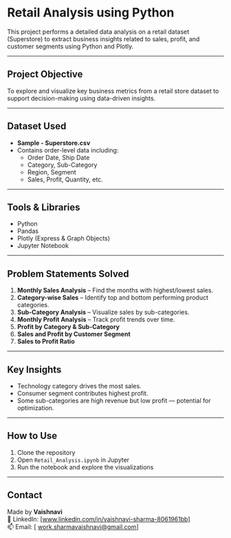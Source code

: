 # Retail Analysis using Python

This project performs a detailed data analysis on a retail dataset (Superstore) to extract business insights related to sales, profit, and customer segments using Python and Plotly.

---

## Project Objective

To explore and visualize key business metrics from a retail store dataset to support decision-making using data-driven insights.

---

## Dataset Used

- **Sample - Superstore.csv**
- Contains order-level data including:
  - Order Date, Ship Date
  - Category, Sub-Category
  - Region, Segment
  - Sales, Profit, Quantity, etc.

---

## Tools & Libraries

- Python
- Pandas
- Plotly (Express & Graph Objects)
- Jupyter Notebook

---

## Problem Statements Solved

1. **Monthly Sales Analysis** – Find the months with highest/lowest sales.
2. **Category-wise Sales** – Identify top and bottom performing product categories.
3. **Sub-Category Analysis** – Visualize sales by sub-categories.
4. **Monthly Profit Analysis** – Track profit trends over time.
5. **Profit by Category & Sub-Category**
6. **Sales and Profit by Customer Segment**
7. **Sales to Profit Ratio**

---

## Key Insights

- Technology category drives the most sales.
- Consumer segment contributes highest profit.
- Some sub-categories are high revenue but low profit — potential for optimization.

---

## How to Use

1. Clone the repository
2. Open `Retail_Analysis.ipynb` in Jupyter
3. Run the notebook and explore the visualizations

---

## Contact

Made by **Vaishnavi**  
🔗 LinkedIn: [www.linkedin.com/in/vaishnavi-sharma-8061961bb]  
📫 Email: [	work.sharmavaishnavi@gmail.com]

